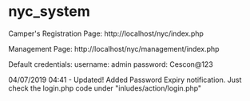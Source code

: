 # nyc_system

Camper's Registration Page:
http://localhost/nyc/index.php

Management Page:
http://localhost/nyc/management/index.php

Default credentials:
username: admin
password: Cescon@123


04/07/2019 04:41 - Updated! Added Password Expiry notification. Just check the login.php code under "inludes/action/login.php"